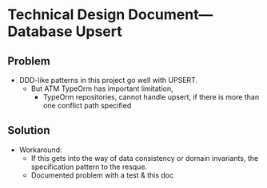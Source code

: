 # Technical Design Document—Database Upsert

## Problem 
* DDD-like patterns in this project go well with UPSERT.
  * But ATM TypeOrm has important limitation,
    * TypeOrm repositories, cannot handle upsert, if there is more than one conflict path specified 

## Solution
* Workaround: 
  * If this gets into the way of data consistency or domain invariants, the specification pattern to the resque.   
  * Documented problem with a test & this doc